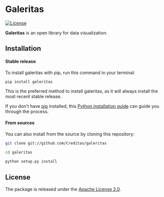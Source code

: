 # Galeritas


[![License](https://img.shields.io/badge/License-Apache%202.0-lightgrey)](https://opensource.org/licenses/Apache-2.0)

**Galeritas** is an open library for data visualization.

## Installation

#### Stable release

To install galeritas with pip, run this command in your terminal:

```
pip install galeritas
```

This is the preferred method to install galeritas, as it will always install the most recent stable release.

If you don't have [pip](https://pip.pypa.io) installed, this [Python installation guide](http://docs.python-guide.org/en/latest/starting/installation/) can guide
you through the process.

####  From sources

You can also install from the source by cloning this repository:

```sh
git clone git://github.com/Creditas/galeritas

cd galeritas
 
python setup.py install
```

## License

The package is released under the [Apache License 2.0](https://github.com/Creditas/galeritas/blob/main/LICENSE.md).

